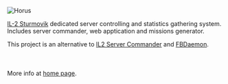 ![Horus](https://photos-3.dropbox.com/psi/2048x1536/3EcsyJ8dizhm3qBr-Et4mccGoGnbF5JQJy0GKCUXxFY/76022516/1344610800/5d1ee35/horus_black.png)

[IL-2 Sturmovik]  dedicated server controlling and statistics gathering system. 
Includes  server commander, web apptication and missions generator.

This project is an alternative to [IL2 Server Commander] and [FBDaemon]. 
<br/><br/><br/><br/>
More info at [home page].

[IL-2 Sturmovik]:http://en.wikipedia.org/wiki/IL-2_Sturmovik_(video_game)a
[IL2 Server Commander]:http://wiki.sturmovik.de/index.php?title=IL2_Server_Commander_English_Version
[FBDaemon]:http://wiki.sturmovik.de/index.php?title=FBDaemon
[home page]:http://oblalex.github.com/horus/
